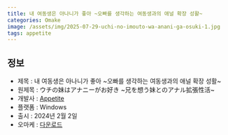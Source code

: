 ```yaml
---
title: 내 여동생은 아나니가 좋아 ~오빠를 생각하는 여동생과의 애널 확장 성활~
categories: Omake
image: /assets/img/2025-07-29-uchi-no-imouto-wa-anani-ga-osuki-1.jpg
tags: appetite
---
```


## 정보

* 제목 : 내 여동생은 아나니가 좋아 ~오빠를 생각하는 여동생과의 애널 확장 성활~
* 원제목 : ウチの妹はアナニーがお好き ~兄を想う妹とのアナル拡張性活~
* 개발사 : [Appetite](/tags/appetite)
* 플랫폼 : Windows
* 출시 : 2024년 2월 2일
* 오마케 : [다운로드](/assets/omake/uchi-no-imouto-wa-anani-ga-osuki.zip)
